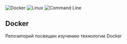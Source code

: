 ![Docker](https://img.shields.io/badge/Docker-2496ED?style=for-the-badge&logo=docker&logoColor=white)
![Linux](https://img.shields.io/badge/Linux-FCC624?style=for-the-badge&logo=linux&logoColor=black)
![Command Line](https://img.shields.io/badge/Command_Line-4EAA25?style=for-the-badge&logo=gnu-bash&logoColor=white)
## Docker

Репозиторий посвящен изучению технологии Docker
